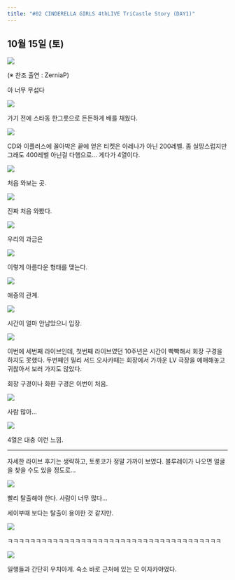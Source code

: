 ```yaml
---
title: "#02 CINDERELLA GIRLS 4thLIVE TriCastle Story (DAY1)"
---
```


## 10월 15일 (토)

![](/photos/161015-japan/02_01.jpg)

(※ 찬조 출연 : ZerniaP)

아 너무 무섭다

![](/photos/161015-japan/02_02.jpg)

가기 전에 스타동 한그릇으로 든든하게 배를 채웠다.

![](/photos/161015-japan/02_03.jpg)

CD와 이플러스에 꼴아박은 끝에 얻은 티켓은 아레나가 아닌 200레벨.
좀 실망스럽지만 그래도 400레벨 아닌걸 다행으로...
게다가 4열이다.

![](/photos/161015-japan/02_04.jpg)

처음 와보는 곳.

![](/photos/161015-japan/02_05.jpg)

진짜 처음 와봤다.

![](/photos/161015-japan/02_06.jpg)

우리의 과금은

![](/photos/161015-japan/02_07.jpg)

이렇게 아름다운 형태를 맺는다.

![](/photos/161015-japan/02_08.jpg)

애증의 관계.

![](/photos/161015-japan/02_09.jpg)

시간이 얼마 안남았으니 입장.

![](/photos/161015-japan/02_10.jpg)

이번에 세번째 라이브인데,
첫번째 라이브였던 10주년은 시간이 빡빡해서 회장 구경을 하지도 못했다.
두번째인 밀리 서드 오사카때는 회장에서 가까운 LV 극장을 예매해놓고 귀찮아서 보러 가지도 않았다.

회장 구경이나 화환 구경은 이번이 처음.

![](/photos/161015-japan/02_11.jpg)

사람 많아...

![](/photos/161015-japan/02_12.jpg)

4열은 대충 이런 느낌.

---

자세한 라이브 후기는 생략하고, 토롯코가 정말 가까이 보였다.
블루레이가 나오면 얼굴을 찾을 수도 있을 정도로...

![](/photos/161015-japan/02_13.jpg)

빨리 탈출해야 한다.
사람이 너무 많다...

세이부때 보다는 탈출이 용이한 것 같지만.

![](/photos/161015-japan/02_14.jpg)

ㅋㅋㅋㅋㅋㅋㅋㅋㅋㅋㅋㅋㅋㅋㅋㅋㅋㅋㅋㅋㅋㅋㅋㅋㅋㅋㅋㅋㅋㅋㅋㅋㅋㅋㅋㅋㅋㅋ

![](/photos/161015-japan/02_15.jpg)

일행들과 간단히 우치아게.
숙소 바로 근처에 있는 모 이자카야였다.
